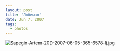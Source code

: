 ```yaml
---
layout: post
title: 'Любимая'
date: Jun 7, 2007
tags:
  - photos
---
```


![Sapegin-Artem-20D-2007-06-05-365-6578-lj.jpg](upload://Sapegin-Artem-20D-2007-06-05-365-6578-lj.jpg)
